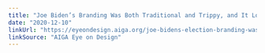 ```yaml
---
title: "Joe Biden’s Branding Was Both Traditional and Trippy, and It Looks Like the Future of Politics"
date: "2020-12-10"
linkUrl: "https://eyeondesign.aiga.org/joe-bidens-election-branding-was-both-traditional-and-trippy-and-it-looks-like-the-future-of-politics/?ref=rogerwong.me"
linkSource: "AIGA Eye on Design"
---
```



